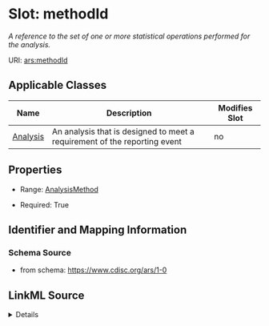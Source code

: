 # Slot: methodId


_A reference to the set of one or more statistical operations performed for the analysis._



URI: [ars:methodId](https://www.cdisc.org/ars/1-0/methodId)



<!-- no inheritance hierarchy -->




## Applicable Classes

| Name | Description | Modifies Slot |
| --- | --- | --- |
[Analysis](Analysis.md) | An analysis that is designed to meet a requirement of the reporting event |  no  |







## Properties

* Range: [AnalysisMethod](AnalysisMethod.md)

* Required: True





## Identifier and Mapping Information







### Schema Source


* from schema: https://www.cdisc.org/ars/1-0




## LinkML Source

<details>
```yaml
name: methodId
description: A reference to the set of one or more statistical operations performed
  for the analysis.
from_schema: https://www.cdisc.org/ars/1-0
rank: 1000
alias: methodId
domain_of:
- Analysis
range: AnalysisMethod
required: true
inlined: false

```
</details>